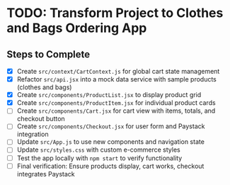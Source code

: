 # TODO: Transform Project to Clothes and Bags Ordering App

## Steps to Complete
- [x] Create `src/context/CartContext.js` for global cart state management
- [x] Refactor `src/api.jsx` into a mock data service with sample products (clothes and bags)
- [x] Create `src/components/ProductList.jsx` to display product grid
- [x] Create `src/components/ProductItem.jsx` for individual product cards
- [ ] Create `src/components/Cart.jsx` for cart view with items, totals, and checkout button
- [ ] Create `src/components/Checkout.jsx` for user form and Paystack integration
- [ ] Update `src/App.js` to use new components and navigation state
- [ ] Update `src/styles.css` with custom e-commerce styles
- [ ] Test the app locally with `npm start` to verify functionality
- [ ] Final verification: Ensure products display, cart works, checkout integrates Paystack
